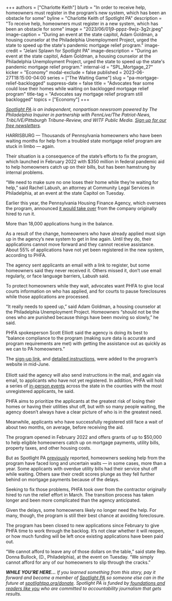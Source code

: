 +++
authors = ["Charlotte Keith"]
blurb = "In order to receive help, homeowners must register in the program’s new system, which has been an obstacle for some"
byline = "Charlotte Keith of Spotlight PA"
description = "To receive help, homeowners must register in a new system, which has been an obstacle for some"
image = "2023/06/01j9-pppz-9wjz-3g2r.jpeg"
image-caption = "During an event at the state capitol, Adam Goldman, a housing counselor at the Philadelphia Unemployment Project, urged the state to speed up the state's pandemic mortgage relief program."
image-credit = "Jelani Splawn for Spotlight PA"
image-description = "During an event at the state capitol, Adam Goldman, a housing counselor at the Philadelphia Unemployment Project, urged the state to speed up the state's pandemic mortgage relief program."
internal-id = "SPL_Mortgage_27"
kicker = "Economy"
modal-exclude = false
published = 2023-06-27T18:15:00-04:00
series = ["The Waiting Game"]
slug = "pa-mortgage-relief-backlogged"
suppress-date = false
title = "Advocates fear some could lose their homes while waiting on backlogged mortgage relief program"
title-tag = "Advocates say mortgage relief program still backlogged"
topics = ["Economy"]
+++

<a href="https://www.spotlightpa.org/"><em>Spotlight PA</em></a><em> is an independent, nonpartisan newsroom powered by The Philadelphia Inquirer in partnership with PennLive/The Patriot-News, TribLIVE/Pittsburgh Tribune-Review, and WITF Public Media. </em><a href="https://www.spotlightpa.org/newsletters"><em>Sign up for our free newsletters</em></a><em>.</em>

HARRISBURG — Thousands of Pennsylvania homeowners who have been waiting months for help from a troubled state mortgage relief program are stuck in limbo — again.

Their situation is a consequence of the state’s efforts to fix the program, which launched in February  2022 with $350 million in federal pandemic aid to help homeowners catch up on their bills, but has been hamstrung by internal problems.

“We need to make sure no one loses their home while they’re waiting for help,” said Rachel Labush, an attorney at Community Legal Services in Philadelphia, at an event at the state Capitol on Tuesday.

<script src="https://www.spotlightpa.org/embed.js" async></script><div data-spl-embed-version="1" data-spl-src="https://www.spotlightpa.org/embeds/newsletter/"></div>

Earlier this year, the Pennsylvania Housing Finance Agency, which oversees the program, announced <a href="https://www.spotlightpa.org/news/2023/03/pa-mortgage-relief-delays-contractor/">it would take over</a> from the company originally hired to run it.

More than 18,000 applications hung in the balance.

As a result of the change, homeowners who have already applied must sign up in the agency’s new system to get in line again. Until they do, their applications cannot move forward and they cannot receive assistance. About 55% of applications have not yet been registered in the new system, according to PHFA.

The agency sent applicants an email with a link to register, but some homeowners said they never received it. Others missed it, don’t use email regularly, or face language barriers, Labush said.

To protect homeowners while they wait, advocates want PHFA to give local courts information on who has applied, and for courts to pause foreclosures while those applications are processed.

“It really needs to speed up,” said Adam Goldman, a housing counselor at the Philadelphia Unemployment Project. Homeowners “should not be the ones who are punished because things have been moving so slowly,” he said.

PHFA spokesperson Scott Elliott said the agency is doing its best to “balance compliance to the program (making sure data is accurate and program requirements are met) with getting the assistance out as quickly as we can to PA homeowners.”

The <a href="https://portal.neighborlysoftware.com/HAF-PA/Participant">sign-up link</a>, and <a href="https://pahaf.org/register/">detailed instructions</a>, were added to the program’s website in mid-June. <br /><br />Elliott said the agency will also send instructions in the mail, and again via email, to applicants who have not yet registered. In addition, PHFA will hold a series of <a href="https://pahaf.org/register/">in-person events</a> across the state in the counties with the most unregistered applicants, he said.

PHFA aims to prioritize the applicants at the greatest risk of losing their homes or having their utilities shut off, but with so many people waiting, the agency doesn’t always have a clear picture of who is in the greatest need.

Meanwhile, applicants who have successfully registered still face a wait of about two months, on average, before receiving the aid.

The program opened in February 2022 and offers grants of up to $50,000 to help eligible homeowners catch up on mortgage payments, utility bills, property taxes, and other housing costs.

But as Spotlight PA <a href="https://www.spotlightpa.org/news/2023/01/pa-homeowner-mortgage-utility-assistance-fund/">previously</a> reported, homeowners seeking help from the program have faced long and uncertain waits — in some cases, more than a year. Some applicants with overdue utility bills had their service shut off while waiting. Others saw their credit scores plunge as they fell further behind on mortgage payments because of the delays.

Seeking to fix those problems, PHFA took over from the contractor originally hired to run the relief effort in March. The transition process has taken longer and been more complicated than the agency anticipated.

<script src="https://www.spotlightpa.org/embed.js" async></script><div data-spl-embed-version="1" data-spl-src="https://www.spotlightpa.org/embeds/donate/"></div>

Given the delays, some homeowners likely no longer need the help. For many, though, the program is still their best chance at avoiding foreclosure.

The program has been closed to new applications since February to give PHFA time to work through the backlog. It’s not clear whether it will reopen, or how much funding will be left once existing applications have been paid out.

“We cannot afford to leave any of those dollars on the table,” said state Rep. Donna Bullock, (D., Philadelphia), at the event on Tuesday. “We simply cannot afford for any of our homeowners to slip through the cracks.”<strong><em></em></strong>

<strong><em>WHILE YOU’RE HERE…</em></strong><em> If you learned something from this story, pay it forward and become a member of </em><a href="https://www.spotlightpa.org/"><em>Spotlight PA</em></a><em> so someone else can in the future at </em><a href="https://www.spotlightpa.org/donate/"><em>spotlightpa.org/donate</em></a><em>. Spotlight PA is funded by</em><a href="https://www.spotlightpa.org/support"><em> foundations and readers like you</em></a><em> who are committed to accountability journalism that gets results.</em><mark></mark>

